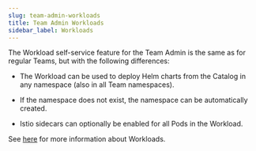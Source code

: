 ```yaml
---
slug: team-admin-workloads
title: Team Admin Workloads
sidebar_label: Workloads
---
```


The Workload self-service feature for the Team Admin is the same as for regular Teams, but with the following differences:

- The Workload can be used to deploy Helm charts from the Catalog in any namespace (also in all Team namespaces).

- If the namespace does not exist, the namespace can be automatically created.

- Istio sidecars can optionally be enabled for all Pods in the Workload.

See [here](../../for-devs/console/workloads.md) for more information about Workloads.

